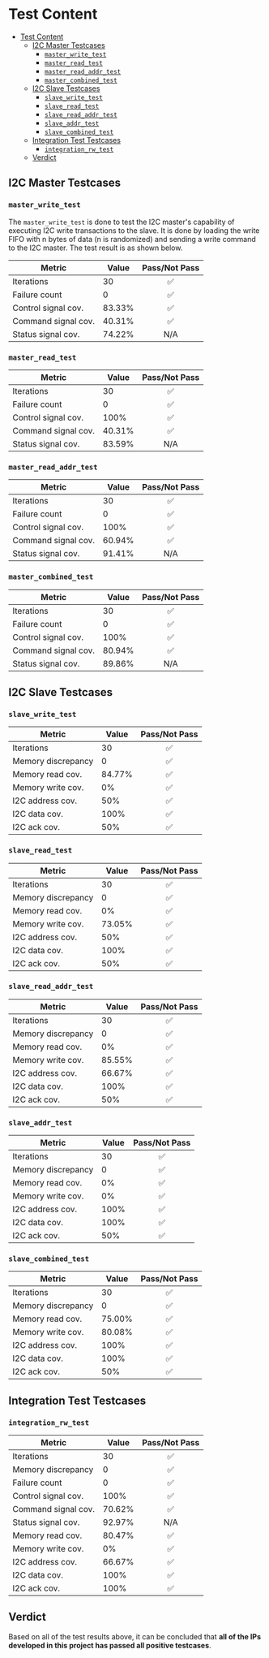 # Test Content

- [Test Content](#test-content)
  - [I2C Master Testcases](#i2c-master-testcases)
    - [`master_write_test`](#master_write_test)
    - [`master_read_test`](#master_read_test)
    - [`master_read_addr_test`](#master_read_addr_test)
    - [`master_combined_test`](#master_combined_test)
  - [I2C Slave Testcases](#i2c-slave-testcases)
    - [`slave_write_test`](#slave_write_test)
    - [`slave_read_test`](#slave_read_test)
    - [`slave_read_addr_test`](#slave_read_addr_test)
    - [`slave_addr_test`](#slave_addr_test)
    - [`slave_combined_test`](#slave_combined_test)
  - [Integration Test Testcases](#integration-test-testcases)
    - [`integration_rw_test`](#integration_rw_test)
  - [Verdict](#verdict)


## I2C Master Testcases

### `master_write_test`

The `master_write_test` is done to test the I2C master's capability of executing I2C write transactions to the slave. It is done by loading the write FIFO with n bytes of data (n is randomized) and sending a write command to the I2C master. The test result is as shown below.


| Metric              |  Value  | Pass/Not Pass |
|---------------------|---------|:-------------:|
| Iterations          | 30      | ✅            |
| Failure count       | 0       | ✅            |
| Control signal cov. | 83.33%  | ✅            |
| Command signal cov. | 40.31%  | ✅            |
| Status signal cov.  | 74.22%  | N/A           |

### `master_read_test`

| Metric              |  Value | Pass/Not Pass |
|---------------------|--------|:-------------:|
| Iterations          | 30     | ✅            |
| Failure count       | 0      | ✅            |
| Control signal cov. | 100%   | ✅            |
| Command signal cov. | 40.31% | ✅            |
| Status signal cov.  | 83.59% | N/A           |

### `master_read_addr_test`

| Metric              |  Value | Pass/Not Pass |
|---------------------|--------|:-------------:|
| Iterations          | 30     | ✅            |
| Failure count       | 0      | ✅            |
| Control signal cov. | 100%   | ✅            |
| Command signal cov. | 60.94% | ✅            |
| Status signal cov.  | 91.41% | N/A           |

### `master_combined_test`

| Metric              |  Value | Pass/Not Pass |
|---------------------|--------|:-------------:|
| Iterations          | 30     | ✅            |
| Failure count       | 0      | ✅            |
| Control signal cov. | 100%   | ✅            |
| Command signal cov. | 80.94% | ✅            |
| Status signal cov.  | 89.86% | N/A           |

## I2C Slave Testcases

### `slave_write_test`

| Metric              |  Value | Pass/Not Pass |
|---------------------|--------|:-------------:|
| Iterations          | 30     | ✅            |
| Memory discrepancy  | 0      | ✅            |
| Memory read cov.    | 84.77% | ✅            |
| Memory write cov.   | 0%     | ✅            |
| I2C address cov.    | 50%    | ✅            |
| I2C data cov.       | 100%   | ✅            |
| I2C ack cov.        | 50%    | ✅            |

### `slave_read_test`

| Metric              |  Value | Pass/Not Pass |
|---------------------|--------|:-------------:|
| Iterations          | 30     | ✅            |
| Memory discrepancy  | 0      | ✅            |
| Memory read cov.    | 0%     | ✅            |
| Memory write cov.   | 73.05% | ✅            |
| I2C address cov.    | 50%    | ✅            |
| I2C data cov.       | 100%   | ✅            |
| I2C ack cov.        | 50%    | ✅            |

### `slave_read_addr_test`

| Metric              |  Value | Pass/Not Pass |
|---------------------|--------|:-------------:|
| Iterations          | 30     | ✅            |
| Memory discrepancy  | 0      | ✅            |
| Memory read cov.    | 0%     | ✅            |
| Memory write cov.   | 85.55% | ✅            |
| I2C address cov.    | 66.67% | ✅            |
| I2C data cov.       | 100%   | ✅            |
| I2C ack cov.        | 50%    | ✅            |

### `slave_addr_test`

| Metric              |  Value | Pass/Not Pass |
|---------------------|--------|:-------------:|
| Iterations          | 30     | ✅            |
| Memory discrepancy  | 0      | ✅            |
| Memory read cov.    | 0%     | ✅            |
| Memory write cov.   | 0%     | ✅            |
| I2C address cov.    | 100%   | ✅            |
| I2C data cov.       | 100%   | ✅            |
| I2C ack cov.        | 50%    | ✅            |

### `slave_combined_test`

| Metric              |  Value | Pass/Not Pass |
|---------------------|--------|:-------------:|
| Iterations          | 30     | ✅            |
| Memory discrepancy  | 0      | ✅            |
| Memory read cov.    | 75.00% | ✅            |
| Memory write cov.   | 80.08% | ✅            |
| I2C address cov.    | 100%   | ✅            |
| I2C data cov.       | 100%   | ✅            |
| I2C ack cov.        | 50%    | ✅            |

## Integration Test Testcases

### `integration_rw_test`

| Metric              |  Value | Pass/Not Pass |
|---------------------|--------|:-------------:|
| Iterations          | 30     | ✅            |
| Memory discrepancy  | 0      | ✅            |
| Failure count       | 0      | ✅            |
| Control signal cov. | 100%   | ✅            |
| Command signal cov. | 70.62% | ✅            |
| Status signal cov.  | 92.97% | N/A           |
| Memory read cov.    | 80.47% | ✅            |
| Memory write cov.   | 0%     | ✅            |
| I2C address cov.    | 66.67% | ✅            |
| I2C data cov.       | 100%   | ✅            |
| I2C ack cov.        | 100%   | ✅            |

## Verdict

Based on all of the test results above, it can be concluded that **all of the IPs developed in this project has passed all positive testcases**.